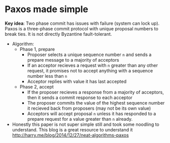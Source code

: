 # Paxos made simple

**Key idea**: Two phase commit has issues with failure (system can lock up). Paxos is a three-phase commit protocol with unique proposal numbers to break ties. It is not directly Byzantine fault-tolerant.

* Algorithm:
  * Phase 1, prepare
    * Proposer selects a unique sequence number `n` and sends a prepare message to a majority of acceptors
    * If an acceptor recieves a request with `n` greater than any other request, it promises not to accept anything with a sequence number less than `n`
    * Acceptor replies with value it has last accepted
  * Phase 2, accept
    * If the proposer recieves a response from a majority of acceptors, then it sends a commit response to each acceptor
    * The proposer commits the value of the highest sequence number it recieved back from proposers (may not be its own value)
    * Acceptors will accept proposal `n` unless it has responded to a prepare request for a value greater than `n` already.
* Honestly this paper is not super simple still and took some noodling to understand. This blog is a great resource to understand it http://harry.me/blog/2014/12/27/neat-algorithms-paxos
